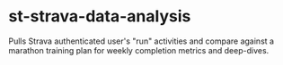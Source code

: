 # st-strava-data-analysis
Pulls Strava authenticated user's "run" activities and compare against a marathon training plan for weekly completion metrics and deep-dives.
